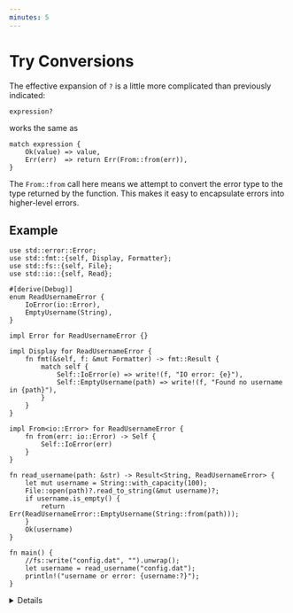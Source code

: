 ```yaml
---
minutes: 5
---
```


# Try Conversions

The effective expansion of `?` is a little more complicated than previously
indicated:

```rust,ignore
expression?
```

works the same as

```rust,ignore
match expression {
    Ok(value) => value,
    Err(err)  => return Err(From::from(err)),
}
```

The `From::from` call here means we attempt to convert the error type to the
type returned by the function. This makes it easy to encapsulate errors into
higher-level errors.

## Example

```rust,editable
use std::error::Error;
use std::fmt::{self, Display, Formatter};
use std::fs::{self, File};
use std::io::{self, Read};

#[derive(Debug)]
enum ReadUsernameError {
    IoError(io::Error),
    EmptyUsername(String),
}

impl Error for ReadUsernameError {}

impl Display for ReadUsernameError {
    fn fmt(&self, f: &mut Formatter) -> fmt::Result {
        match self {
            Self::IoError(e) => write!(f, "IO error: {e}"),
            Self::EmptyUsername(path) => write!(f, "Found no username in {path}"),
        }
    }
}

impl From<io::Error> for ReadUsernameError {
    fn from(err: io::Error) -> Self {
        Self::IoError(err)
    }
}

fn read_username(path: &str) -> Result<String, ReadUsernameError> {
    let mut username = String::with_capacity(100);
    File::open(path)?.read_to_string(&mut username)?;
    if username.is_empty() {
        return Err(ReadUsernameError::EmptyUsername(String::from(path)));
    }
    Ok(username)
}

fn main() {
    //fs::write("config.dat", "").unwrap();
    let username = read_username("config.dat");
    println!("username or error: {username:?}");
}
```

<details>

The `?` operator must return a value compatible with the return type of the
function. For `Result`, it means that the error types have to be compatible. A
function that returns `Result<T, ErrorOuter>` can only use `?` on a value of
type `Result<U, ErrorInner>` if `ErrorOuter` and `ErrorInner` are the same type
or if `ErrorOuter` implements `From<ErrorInner>`.

A common alternative to a `From` implementation is `Result::map_err`, especially
when the conversion only happens in one place.

There is no compatibility requirement for `Option`. A function returning
`Option<T>` can use the `?` operator on `Option<U>` for arbitrary `T` and `U`
types.

A function that returns `Result` cannot use `?` on `Option` and vice versa.
However, `Option::ok_or` converts `Option` to `Result` whereas `Result::ok`
turns `Result` into `Option`.

</details>
